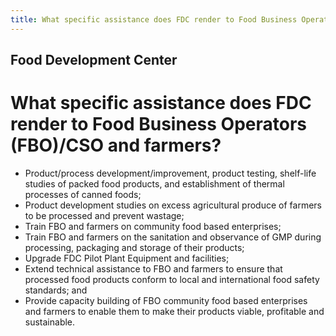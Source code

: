 ```yaml
---
title: What specific assistance does FDC render to Food Business Operators FBOCSO and farmers
---
```


## Food Development Center

# What specific assistance does FDC render to Food Business Operators (FBO)/CSO and farmers?


 - Product/process development/improvement, product testing, shelf-life studies of packed food products, and establishment of thermal processes of canned foods;
 - Product development studies on excess agricultural produce of farmers to be processed and prevent wastage;
 - Train FBO and farmers on community food based enterprises;
 - Train FBO and farmers on the sanitation and observance of GMP during processing, packaging and storage of their products;
 - Upgrade FDC Pilot Plant Equipment and facilities;
 - Extend technical assistance to FBO and farmers to ensure that processed food products conform to local and international food safety standards; and
 - Provide capacity building of FBO community food based  enterprises and farmers to enable them to make their  products viable, profitable and sustainable.
